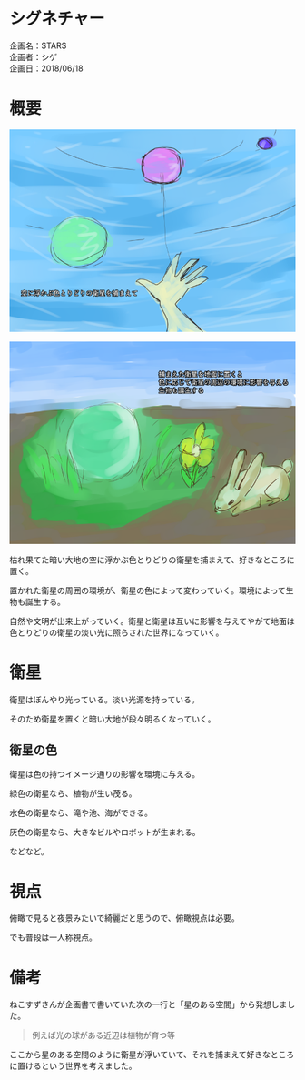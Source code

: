 # シグネチャー

企画名：STARS  
企画者：シゲ  
企画日：2018/06/18  

# 概要
 
![イメージボード1](https://raw.githubusercontent.com/oumiya/planning_session/master/%E7%AC%AC001%E5%9B%9E/%E8%A6%8B%E3%82%8B%E3%81%A0%E3%81%91%E7%AE%B1%E5%BA%AD/%E3%82%A2%E3%82%A4%E3%83%87%E3%82%A2/STARS_images/STARS001.png)
 
![イメージボード1](https://raw.githubusercontent.com/oumiya/planning_session/master/%E7%AC%AC001%E5%9B%9E/%E8%A6%8B%E3%82%8B%E3%81%A0%E3%81%91%E7%AE%B1%E5%BA%AD/%E3%82%A2%E3%82%A4%E3%83%87%E3%82%A2/STARS_images/STARS002.png)
 
 枯れ果てた暗い大地の空に浮かぶ色とりどりの衛星を捕まえて、好きなところに置く。
 
 置かれた衛星の周囲の環境が、衛星の色によって変わっていく。環境によって生物も誕生する。
 
 自然や文明が出来上がっていく。衛星と衛星は互いに影響を与えてやがて地面は色とりどりの衛星の淡い光に照らされた世界になっていく。
 
# 衛星
 
 衛星はぼんやり光っている。淡い光源を持っている。
 
 そのため衛星を置くと暗い大地が段々明るくなっていく。
 
## 衛星の色
 
 衛星は色の持つイメージ通りの影響を環境に与える。
 
 緑色の衛星なら、植物が生い茂る。
 
 水色の衛星なら、滝や池、海ができる。
 
 灰色の衛星なら、大きなビルやロボットが生まれる。
 
 などなど。
 
# 視点
 
 俯瞰で見ると夜景みたいで綺麗だと思うので、俯瞰視点は必要。
 
 でも普段は一人称視点。
 
# 備考
 
 ねこすずさんが企画書で書いていた次の一行と「星のある空間」から発想しました。
 
> 例えば光の球がある近辺は植物が育つ等
 
 ここから星のある空間のように衛星が浮いていて、それを捕まえて好きなところに置けるという世界を考えました。
 
